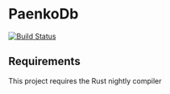 # PaenkoDb

[![Build Status](https://travis-ci.com/kper/Paenkodb.svg?token=pqpFRM3DGiTqFEViYAxR&branch=master)](https://travis-ci.com/kper/Paenkodb)

## Requirements
This project requires the Rust nightly compiler


